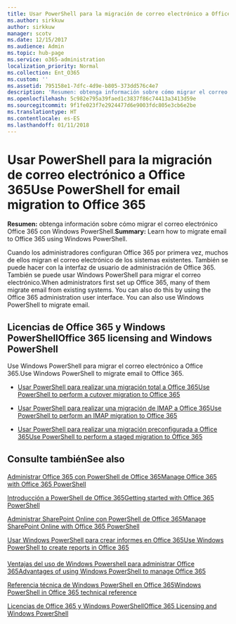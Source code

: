 ```yaml
---
title: Usar PowerShell para la migración de correo electrónico a Office 365
ms.author: sirkkuw
author: sirkkuw
manager: scotv
ms.date: 12/15/2017
ms.audience: Admin
ms.topic: hub-page
ms.service: o365-administration
localization_priority: Normal
ms.collection: Ent_O365
ms.custom: ''
ms.assetid: 795158e1-7dfc-4d9e-b805-373dd576c4e7
description: 'Resumen: obtenga información sobre cómo migrar el correo electrónico Office 365 con Windows PowerShell.'
ms.openlocfilehash: 5c982e795a39faed1c3837f86c74413a3413d59e
ms.sourcegitcommit: 9f1fe023f7e2924477d6e9003fdc805e3cb6e2be
ms.translationtype: HT
ms.contentlocale: es-ES
ms.lasthandoff: 01/11/2018
---
```

# <a name="use-powershell-for-email-migration-to-office-365"></a><span data-ttu-id="bcd7f-103">Usar PowerShell para la migración de correo electrónico a Office 365</span><span class="sxs-lookup"><span data-stu-id="bcd7f-103">Use PowerShell for email migration to Office 365</span></span>

 <span data-ttu-id="bcd7f-104">**Resumen:** obtenga información sobre cómo migrar el correo electrónico Office 365 con Windows PowerShell.</span><span class="sxs-lookup"><span data-stu-id="bcd7f-104">**Summary:** Learn how to migrate email to Office 365 using Windows PowerShell.</span></span>
  
<span data-ttu-id="bcd7f-p101">Cuando los administradores configuran Office 365 por primera vez, muchos de ellos migran el correo electrónico de los sistemas existentes. También se puede hacer con la interfaz de usuario de administración de Office 365. También se puede usar Windows PowerShell para migrar el correo electrónico.</span><span class="sxs-lookup"><span data-stu-id="bcd7f-p101">When administrators first set up Office 365, many of them migrate email from existing systems. You can also do this by using the Office 365 administration user interface. You can also use Windows PowerShell to migrate email.</span></span>
  
## <a name="office-365-licensing-and-windows-powershell"></a><span data-ttu-id="bcd7f-108">Licencias de Office 365 y Windows PowerShell</span><span class="sxs-lookup"><span data-stu-id="bcd7f-108">Office 365 licensing and Windows PowerShell</span></span>

<span data-ttu-id="bcd7f-109">Use Windows PowerShell para migrar el correo electrónico a Office 365.</span><span class="sxs-lookup"><span data-stu-id="bcd7f-109">Use Windows PowerShell to migrate email to Office 365.</span></span> 
  
- [<span data-ttu-id="bcd7f-110">Usar PowerShell para realizar una migración total a Office 365</span><span class="sxs-lookup"><span data-stu-id="bcd7f-110">Use PowerShell to perform a cutover migration to Office 365</span></span>](use-powershell-to-perform-a-cutover-migration-to-office-365.md)
    
- [<span data-ttu-id="bcd7f-111">Usar PowerShell para realizar una migración de IMAP a Office 365</span><span class="sxs-lookup"><span data-stu-id="bcd7f-111">Use PowerShell to perform an IMAP migration to Office 365</span></span>](use-powershell-to-perform-an-imap-migration-to-office-365.md)
    
- [<span data-ttu-id="bcd7f-112">Usar PowerShell para realizar una migración preconfigurada a Office 365</span><span class="sxs-lookup"><span data-stu-id="bcd7f-112">Use PowerShell to perform a staged migration to Office 365</span></span>](use-powershell-to-perform-a-staged-migration-to-office-365.md)
    
## <a name="see-also"></a><span data-ttu-id="bcd7f-113">Consulte también</span><span class="sxs-lookup"><span data-stu-id="bcd7f-113">See also</span></span>

#### 

[<span data-ttu-id="bcd7f-114">Administrar Office 365 con PowerShell de Office 365</span><span class="sxs-lookup"><span data-stu-id="bcd7f-114">Manage Office 365 with Office 365 PowerShell</span></span>](manage-office-365-with-office-365-powershell.md)
  
[<span data-ttu-id="bcd7f-115">Introducción a PowerShell de Office 365</span><span class="sxs-lookup"><span data-stu-id="bcd7f-115">Getting started with Office 365 PowerShell</span></span>](getting-started-with-office-365-powershell.md)
  
[<span data-ttu-id="bcd7f-116">Administrar SharePoint Online con PowerShell de Office 365</span><span class="sxs-lookup"><span data-stu-id="bcd7f-116">Manage SharePoint Online with Office 365 PowerShell</span></span>](manage-sharepoint-online-with-office-365-powershell.md)
  
[<span data-ttu-id="bcd7f-117">Usar Windows PowerShell para crear informes en Office 365</span><span class="sxs-lookup"><span data-stu-id="bcd7f-117">Use Windows PowerShell to create reports in Office 365</span></span>](use-windows-powershell-to-create-reports-in-office-365.md)
#### 

<span data-ttu-id="bcd7f-118">[Ventajas del uso de Windows Powershell para administrar Office 365]((http://technet.microsoft.com/library/15144a50-453e-4cd5-befd-bc6736697967.aspx))</span><span class="sxs-lookup"><span data-stu-id="bcd7f-118">[Advantages of using Windows PowerShell to manage Office 365]((http://technet.microsoft.com/library/15144a50-453e-4cd5-befd-bc6736697967.aspx))</span></span>
  
<span data-ttu-id="bcd7f-119">[Referencia técnica de Windows PowerShell en Office 365](http://technet.microsoft.com/library/10d5c66a-7579-4319-aaa5-7a5e21d49cea.aspx)</span><span class="sxs-lookup"><span data-stu-id="bcd7f-119">[Windows PowerShell in Office 365 technical reference](http://technet.microsoft.com/library/10d5c66a-7579-4319-aaa5-7a5e21d49cea.aspx)</span></span>
  
<span data-ttu-id="bcd7f-120">[Licencias de Office 365 y Windows PowerShell]((http://technet.microsoft.com/library/6ca0e430-f7ba-4184-becf-14c6c5c8dde5.aspx))</span><span class="sxs-lookup"><span data-stu-id="bcd7f-120">[Office 365 Licensing and Windows PowerShell]((http://technet.microsoft.com/library/6ca0e430-f7ba-4184-becf-14c6c5c8dde5.aspx))</span></span>

